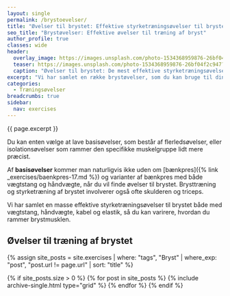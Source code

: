 ```yaml
---
layout: single
permalink: /brystoevelser/
title: "Øvelser til brystet: Effektive styrketræningsøvelser til brystet 🏋"
seo_title: "Brystøvelser: Effektive øvelser til træning af bryst"
author_profile: true
classes: wide
header:
  overlay_image: https://images.unsplash.com/photo-1534368959876-26bf04f2c947?ixlib=rb-1.2.1&ixid=eyJhcHBfaWQiOjEyMDd9&auto=format&fit=crop&h=630&w=1200&q=10
  teaser: https://images.unsplash.com/photo-1534368959876-26bf04f2c947?ixlib=rb-1.2.1&ixid=eyJhcHBfaWQiOjEyMDd9&auto=format&fit=crop&h=300&w=400&q=10
  caption: "Øvelser til brystet: De mest effektive styrketræningsøvelser til brystet"
excerpt: "Vi har samlet en række brystøvelser, som du kan bruge til din brysttræning. Når du vil træne dit bryst, så kan du vælge mellem forskellige øvelser."
categories:
  - Træningsøvelser
breadcrumbs: true
sidebar:
  nav: exercises
---
```


{{ page.excerpt }}

Du kan enten vælge at lave basisøvelser, som består af flerledsøvelser, eller isolationsøvelser som rammer den specifikke muskelgruppe lidt mere præcist.

Af **basisøvelser** kommer man naturligvis ikke uden om [bænkpres]({% link _exercises/baenkpres-17.md %}) og varianter af bænkpres med både vægtstang og håndvægte, når du vil finde øvelser til brystet. Brysttræning og styrketræning af brystet involverer også ofte skulderen og triceps.

Vi har samlet en masse effektive styrketræningsøvelser til brystet både med vægtstang, håndvægte, kabel og elastik, så du kan varirere, hvordan du rammer brystmusklen.

## Øvelser til træning af brystet

{% assign site_posts = site.exercises | where: "tags", "Bryst" | where_exp: "post", "post.url != page.url" | sort: "title" %}

<div class="feature__wrapper">

{% if site_posts.size > 0 %}
  {% for post in site_posts %}
    {% include archive-single.html type="grid" %}
  {% endfor %}
{% endif %}

</div>
